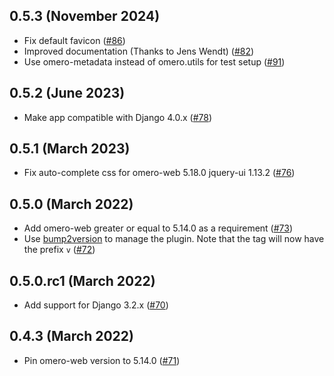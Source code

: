 0.5.3 (November 2024)
---------------------

- Fix default favicon ([#86](https://github.com/ome/omero-mapr/pull/86))
- Improved documentation (Thanks to Jens Wendt) ([#82](https://github.com/ome/omero-mapr/pull/82))
- Use omero-metadata instead of omero.utils for test setup ([#91](https://github.com/ome/omero-mapr/pull/91))

0.5.2 (June 2023)
-----------------

- Make app compatible with Django 4.0.x ([#78](https://github.com/ome/omero-mapr/pull/78))

0.5.1 (March 2023)
------------------

- Fix auto-complete css for omero-web 5.18.0 jquery-ui 1.13.2 ([#76](https://github.com/ome/omero-mapr/pull/76))


0.5.0 (March 2022)
------------------

- Add omero-web greater or equal to 5.14.0 as a requirement ([#73](https://github.com/ome/omero-mapr/pull/73))
- Use [bump2version](https://pypi.org/project/bump2version/) to manage the plugin. Note that the tag will now have the prefix ``v`` ([#72](https://github.com/ome/omero-mapr/pull/72))

0.5.0.rc1 (March 2022)
---------------------

- Add support for Django 3.2.x ([#70](https://github.com/ome/omero-mapr/pull/70))

0.4.3 (March 2022)
------------------

- Pin omero-web version to 5.14.0 ([#71](https://github.com/ome/omero-mapr/pull/71))
